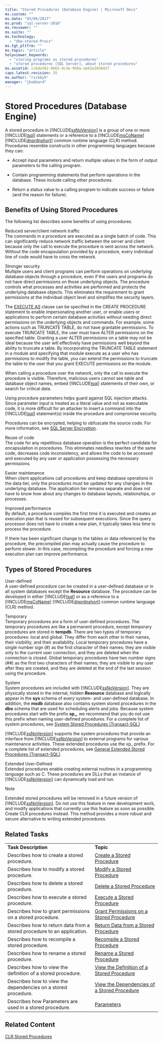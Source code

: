 ```yaml
---
title: "Stored Procedures (Database Engine) | Microsoft Docs"
ms.custom: ""
ms.date: "03/06/2017"
ms.prod: "sql-server-2016"
ms.reviewer: ""
ms.suite: ""
ms.technology: 
  - "dbe-stored-Procs"
ms.tgt_pltfrm: ""
ms.topic: "article"
helpviewer_keywords: 
  - "storing programs as stored procedures"
  - "stored procedures [SQL Server], about stored procedures"
ms.assetid: cc6daf62-9663-4c3e-950a-ab42e2830427
caps.latest.revision: 35
ms.author: "rickbyh"
manager: "jhubbard"
---
```

# Stored Procedures (Database Engine)
  A stored procedure in [!INCLUDE[ssNoVersion](../../../a9notintoc/includes/ssnoversion-md.md)] is a group of one or more [!INCLUDE[tsql](../../../a9notintoc/includes/tsql-md.md)] statements or a reference to a [!INCLUDE[msCoName](../../../a9notintoc/includes/msconame-md.md)] [!INCLUDE[dnprdnshort](../../../a9retired/includes/dnprdnshort-md.md)] common runtime language (CLR) method. Procedures resemble constructs in other programming languages because they can:  
  
-   Accept input parameters and return multiple values in the form of output parameters to the calling program.  
  
-   Contain programming statements that perform operations in the database. These include calling other procedures.  
  
-   Return a status value to a calling program to indicate success or failure (and the reason for failure).  
  
## Benefits of Using Stored Procedures  
 The following list describes some benefits of using procedures.  
  
 Reduced server/client network traffic  
 The commands in a procedure are executed as a single batch of code. This can significantly reduce network traffic between the server and client because only the call to execute the procedure is sent across the network. Without the code encapsulation provided by a procedure, every individual line of code would have to cross the network.  
  
 Stronger security  
 Multiple users and client programs can perform operations on underlying database objects through a procedure, even if the users and programs do not have direct permissions on those underlying objects. The procedure controls what processes and activities are performed and protects the underlying database objects. This eliminates the requirement to grant permissions at the individual object level and simplifies the security layers.  
  
 The [EXECUTE AS](../../../t-sql/statements/execute-as-clause-transact-sql.md) clause can be specified in the CREATE PROCEDURE statement to enable impersonating another user, or enable users or applications to perform certain database activities without needing direct permissions on the underlying objects and commands. For example, some actions such as TRUNCATE TABLE, do not have grantable permissions. To execute TRUNCATE TABLE, the user must have ALTER permissions on the specified table. Granting a user ALTER permissions on a table may not be ideal because the user will effectively have permissions well beyond the ability to truncate a table. By incorporating the TRUNCATE TABLE statement in a module and specifying that module execute as a user who has permissions to modify the table, you can extend the permissions to truncate the table to the user that you grant EXECUTE permissions on the module.  
  
 When calling a procedure over the network, only the call to execute the procedure is visible. Therefore, malicious users cannot see table and database object names, embed [!INCLUDE[tsql](../../../a9notintoc/includes/tsql-md.md)] statements of their own, or search for critical data.  
  
 Using procedure parameters helps guard against SQL injection attacks. Since parameter input is treated as a literal value and not as executable code, it is more difficult for an attacker to insert a command into the [!INCLUDE[tsql](../../../a9notintoc/includes/tsql-md.md)] statement(s) inside the procedure and compromise security.  
  
 Procedures can be encrypted, helping to obfuscate the source code. For more information, see [SQL Server Encryption](../../../relational-databases/security/encryption/sql-server-encryption.md).  
  
 Reuse of code  
 The code for any repetitious database operation is the perfect candidate for encapsulation in procedures. This eliminates needless rewrites of the same code, decreases code inconsistency, and allows the code to be accessed and executed by any user or application possessing the necessary permissions.  
  
 Easier maintenance  
 When client applications call procedures and keep database operations in the data tier, only the procedures must be updated for any changes in the underlying database. The application tier remains separate and does not have to know how about any changes to database layouts, relationships, or processes.  
  
 Improved performance  
 By default, a procedure compiles the first time it is executed and creates an execution plan that is reused for subsequent executions. Since the query processor does not have to create a new plan, it typically takes less time to process the procedure.  
  
 If there has been significant change to the tables or data referenced by the procedure, the precompiled plan may actually cause the procedure to perform slower. In this case, recompiling the procedure and forcing a new execution plan can improve performance.  
  
## Types of Stored Procedures  
 User-defined  
 A user-defined procedure can be created in a user-defined database or in all system databases except the **Resource** database. The procedure can be developed in either [!INCLUDE[tsql](../../../a9notintoc/includes/tsql-md.md)] or as a reference to a [!INCLUDE[msCoName](../../../a9notintoc/includes/msconame-md.md)] [!INCLUDE[dnprdnshort](../../../a9retired/includes/dnprdnshort-md.md)] common runtime language (CLR) method.  
  
 Temporary  
 Temporary procedures are a form of user-defined procedures. The temporary procedures are like a permanent procedure, except temporary procedures are stored in **tempdb**. There are two types of temporary procedures: local and global. They differ from each other in their names, their visibility, and their availability. Local temporary procedures have a single number sign (#) as the first character of their names; they are visible only to the current user connection, and they are deleted when the connection is closed. Global temporary procedures have two number signs (##) as the first two characters of their names; they are visible to any user after they are created, and they are deleted at the end of the last session using the procedure.  
  
 System  
 System procedures are included with [!INCLUDE[ssNoVersion](../../../a9notintoc/includes/ssnoversion-md.md)]. They are physically stored in the internal, hidden **Resource** database and logically appear in the **sys** schema of every system- and user-defined database. In addition, the **msdb** database also contains system stored procedures in the **dbo** schema that are used for scheduling alerts and jobs. Because system procedures start with the prefix **sp_**, we recommend that you do not use this prefix when naming user-defined procedures. For a complete list of system procedures, see [System Stored Procedures &#40;Transact-SQL&#41;](../../../relational-databases/reference/system-stored-procedures/system-stored-procedures-transact-sql.md)  
  
 [!INCLUDE[ssNoVersion](../../../a9notintoc/includes/ssnoversion-md.md)] supports the system procedures that provide an interface from [!INCLUDE[ssNoVersion](../../../a9notintoc/includes/ssnoversion-md.md)] to external programs for various maintenance activities. These extended procedures use the xp_ prefix. For a complete list of extended procedures, see [General Extended Stored Procedures &#40;Transact-SQL&#41;](../../../relational-databases/reference/system-stored-procedures/general-extended-stored-procedures-transact-sql.md).  
  
 Extended User-Defined  
 Extended procedures enable creating external routines in a programming language such as C. These procedures are DLLs that an instance of [!INCLUDE[ssNoVersion](../../../a9notintoc/includes/ssnoversion-md.md)] can dynamically load and run.  
  
> [!NOTE]  
>  Extended stored procedures will be removed in a future version of [!INCLUDE[ssNoVersion](../../../a9notintoc/includes/ssnoversion-md.md)]. Do not use this feature in new development work, and modify applications that currently use this feature as soon as possible. Create CLR procedures instead. This method provides a more robust and secure alternative to writing extended procedures.  
  
## Related Tasks  
  
|||  
|-|-|  
|**Task Description**|**Topic**|  
|Describes how to create a stored procedure.|[Create a Stored Procedure](../../../relational-databases/reference/stored-procedures/create-a-stored-procedure.md)|  
|Describes how to modify a stored procedure.|[Modify a Stored Procedure](../../../relational-databases/reference/stored-procedures/modify-a-stored-procedure.md)|  
|Describes how to delete a stored procedure.|[Delete a Stored Procedure](../../../relational-databases/reference/stored-procedures/delete-a-stored-procedure.md)|  
|Describes how to execute a stored procedure.|[Execute a Stored Procedure](../../../relational-databases/reference/stored-procedures/execute-a-stored-procedure.md)|  
|Describes how to grant permissions on a stored procedure.|[Grant Permissions on a Stored Procedure](../../../relational-databases/reference/stored-procedures/grant-permissions-on-a-stored-procedure.md)|  
|Describes how to return data from a stored procedure to an application.|[Return Data from a Stored Procedure](../../../relational-databases/reference/stored-procedures/return-data-from-a-stored-procedure.md)|  
|Describes how to recompile a stored procedure.|[Recompile a Stored Procedure](../../../relational-databases/reference/stored-procedures/recompile-a-stored-procedure.md)|  
|Describes how to rename a stored procedure.|[Rename a Stored Procedure](../../../relational-databases/reference/stored-procedures/rename-a-stored-procedure.md)|  
|Describes how to view the definition of a stored procedure.|[View the Definition of a Stored Procedure](../../../relational-databases/reference/stored-procedures/view-the-definition-of-a-stored-procedure.md)|  
|Describes how to view the dependencies on a stored procedure.|[View the Dependencies of a Stored Procedure](../../../relational-databases/reference/stored-procedures/view-the-dependencies-of-a-stored-procedure.md)|  
|Describes how Parameters are used in a stored procedure.|[Parameters](../../../relational-databases/reference/stored-procedures/parameters.md)|  
  
## Related Content  
 [CLR Stored Procedures](../Topic/CLR%20Stored%20Procedures.md)  
  
  